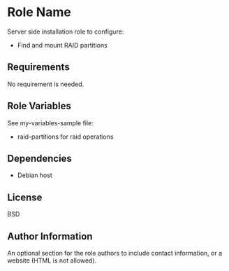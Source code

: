 Role Name
=========
Server side installation role to configure:
- Find and mount RAID partitions


Requirements
------------
No requirement is needed.


Role Variables
--------------
See my-variables-sample file:
- raid-partitions for raid operations

Dependencies
------------
- Debian host


License
-------

BSD

Author Information
------------------

An optional section for the role authors to include contact information, or a website (HTML is not allowed).
